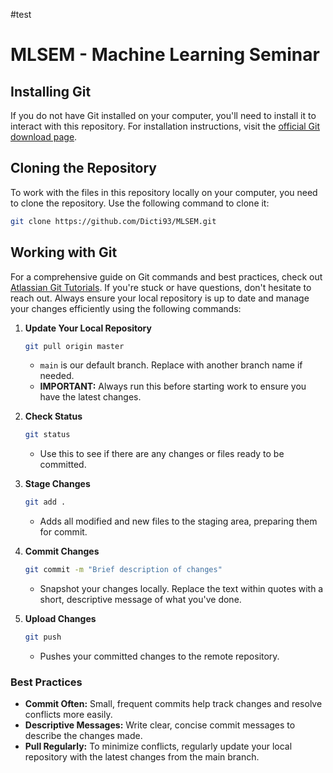 #test
# MLSEM - Machine Learning Seminar

## Installing Git
If you do not have Git installed on your computer, you'll need to install it to interact with this repository. For installation instructions, visit the [official Git download page](https://git-scm.com/downloads).

## Cloning the Repository
To work with the files in this repository locally on your computer, you need to clone the repository. Use the following command to clone it:

```bash
git clone https://github.com/Dicti93/MLSEM.git
```

## Working with Git
For a comprehensive guide on Git commands and best practices, check out [Atlassian Git Tutorials](https://www.atlassian.com/git/tutorials). If you're stuck or have questions, don't hesitate to reach out. Always ensure your local repository is up to date and manage your changes efficiently using the following commands:

1. **Update Your Local Repository**
    ```bash
    git pull origin master
    ```
    - `main` is our default branch. Replace with another branch name if needed.
    - **IMPORTANT:** Always run this before starting work to ensure you have the latest changes.

2. **Check Status**
    ```bash
    git status
    ```
    - Use this to see if there are any changes or files ready to be committed.

3. **Stage Changes**
    ```bash
    git add .
    ```
    - Adds all modified and new files to the staging area, preparing them for commit.

4. **Commit Changes**
    ```bash
    git commit -m "Brief description of changes"
    ```
    - Snapshot your changes locally. Replace the text within quotes with a short, descriptive message of what you've done.

5. **Upload Changes**
    ```bash
    git push
    ```
    - Pushes your committed changes to the remote repository.

### Best Practices
- **Commit Often:** Small, frequent commits help track changes and resolve conflicts more easily.
- **Descriptive Messages:** Write clear, concise commit messages to describe the changes made.
- **Pull Regularly:** To minimize conflicts, regularly update your local repository with the latest changes from the main branch.
